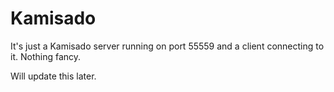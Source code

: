 # Kamisado

It's just a Kamisado server running on port 55559 and a client connecting to it. Nothing fancy.

Will update this later.


